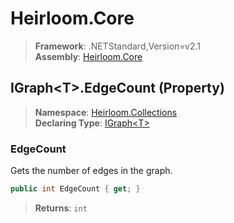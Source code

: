 # Heirloom.Core

> **Framework**: .NETStandard,Version=v2.1  
> **Assembly**: [Heirloom.Core][0]

## IGraph\<T>.EdgeCount (Property)

> **Namespace**: [Heirloom.Collections][0]  
> **Declaring Type**: [IGraph\<T>][1]

### EdgeCount

Gets the number of edges in the graph.

```cs
public int EdgeCount { get; }
```

> **Returns**: `int`

[0]: ../../../Heirloom.Core.md
[1]: ../IGraph[T].md
